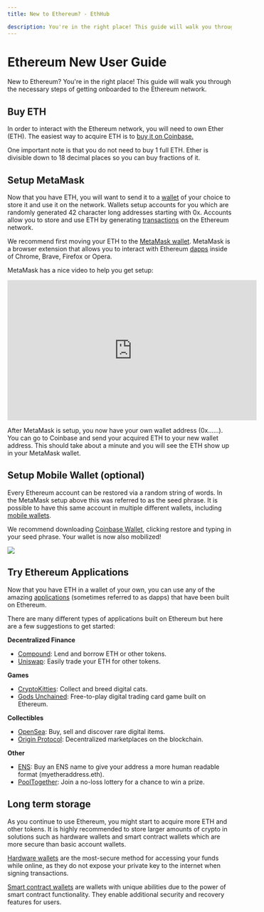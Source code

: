 ```yaml
---
title: New to Ethereum? - EthHub

description: You're in the right place! This guide will walk you through the necessary steps of getting onboarded to the Ethereum network.
---
```


# Ethereum New User Guide

New to Ethereum? You're in the right place! This guide will walk you through the necessary steps of getting onboarded to the Ethereum network.

## Buy ETH

In order to interact with the Ethereum network, you will need to own Ether (ETH). The easiest way to acquire ETH is to [buy it on Coinbase.](https://www.coinbase.com/price/ethereum?r=conner_k3)

One important note is that you do not need to buy 1 full ETH. Ether is divisible down to 18 decimal places so you can buy fractions of it.

## Setup MetaMask

Now that you have ETH, you will want to send it to a [wallet](https://docs.ethhub.io/using-ethereum/wallets/intro-to-ethereum-wallets/) of your choice to store it and use it on the network. Wallets setup accounts for you which are randomly generated 42 character long addresses starting with 0x. Accounts allow you to store and use ETH by generating [transactions](https://docs.ethhub.io/using-ethereum/transactions/) on the Ethereum network.

We recommend first moving your ETH to the [MetaMask wallet](https://metamask.io/). MetaMask is a browser extension that allows you to interact with Ethereum [dapps](https://docs.ethhub.io/built-on-ethereum/built-on-ethereum/) inside of Chrome, Brave, Firefox or Opera.

MetaMask has a nice video to help you get setup:

<iframe width="560" height="315" src="https://www.youtube.com/embed/ZIGUC9JAAw8" frameborder="0" allow="accelerometer; autoplay; encrypted-media; gyroscope; picture-in-picture" allowfullscreen></iframe>

After MetaMask is setup, you now have your own wallet address (0x......). You can go to Coinbase and send your acquired ETH to your new wallet address. This should take about a minute and you will see the ETH show up in your MetaMask wallet.

## Setup Mobile Wallet (optional)

Every Ethereum account can be restored via a random string of words. In the MetaMask setup above this was referred to as the seed phrase. It is possible to have this same account in multiple different wallets, including [mobile wallets](https://docs.ethhub.io/using-ethereum/wallets/mobile/). 

We recommend downloading [Coinbase Wallet](https://wallet.coinbase.com/), clicking restore and typing in your seed phrase. Your wallet is now also mobilized!

![](/assets/images/coinbase_wallet_setup.png)

## Try Ethereum Applications

Now that you have ETH in a wallet of your own, you can use any of the amazing [applications](https://docs.ethhub.io/built-on-ethereum/built-on-ethereum/) (sometimes referred to as dapps) that have been built on Ethereum. 

There are many different types of applications built on Ethereum but here are a few suggestions to get started:

**Decentralized Finance**

* [Compound](https://compound.finance/): Lend and borrow ETH or other tokens.
* [Uniswap](https://uniswap.exchange/swap): Easily trade your ETH for other tokens.

**Games**

* [CryptoKitties](https://www.cryptokitties.co/): Collect and breed digital cats.
* [Gods Unchained](https://godsunchained.com/): Free-to-play digital trading card game built on Ethereum.

**Collectibles**

* [OpenSea](https://opensea.io/): Buy, sell and discover rare digital items.
* [Origin Protocol](https://www.originprotocol.com/en): Decentralized marketplaces on the blockchain.

**Other**

* [ENS](https://manager.ens.domains/): Buy an ENS name to give your address a more human readable format (myetheraddress.eth).
* [PoolTogether](https://www.pooltogether.us/how-it-works): Join a no-loss lottery for a chance to win a prize.

## Long term storage

As you continue to use Ethereum, you might start to acquire more ETH and other tokens. It is highly recommended to store larger amounts of crypto in solutions such as hardware wallets and smart contract wallets which are more secure than basic account wallets.

[Hardware wallets](https://docs.ethhub.io/using-ethereum/wallets/hardware/) are the most-secure method for accessing your funds while online, as they do not expose your private key to the internet when signing transactions.

[Smart contract wallets](https://docs.ethhub.io/using-ethereum/wallets/smart-contract-wallets/) are wallets with unique abilities due to the power of smart contract functionality. They enable additional security and recovery features for users.


